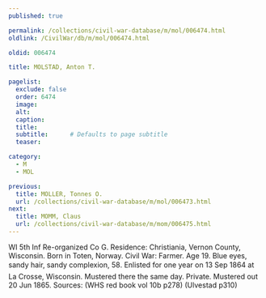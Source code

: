 ```yaml
---
published: true

permalink: /collections/civil-war-database/m/mol/006474.html
oldlink: /CivilWar/db/m/mol/006474.html

oldid: 006474

title: MOLSTAD, Anton T.

pagelist:
  exclude: false
  order: 6474
  image: 
  alt:
  caption:
  title:
  subtitle:      # Defaults to page subtitle
  teaser:

category: 
  - M 
  - MOL

previous:
  title: MOLLER, Tonnes O.
  url: /collections/civil-war-database/m/mol/006473.html  
next:
  title: MOMM, Claus
  url: /collections/civil-war-database/m/mom/006475.html   
---
```

WI 5th Inf Re-organized Co G. Residence: Christiania, Vernon County, Wisconsin. Born in Toten, Norway. Civil War: Farmer. Age 19. Blue eyes, sandy hair, sandy complexion, 5&#146;8&#148;. Enlisted for one year on 13 Sep 1864 at La Crosse, Wisconsin. Mustered there the same day. Private. Mustered out 20 Jun 1865. Sources: (WHS red book vol 10b p278) (Ulvestad p310)